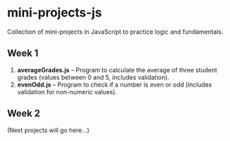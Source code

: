 # mini-projects-js  
Collection of mini-projects in JavaScript to practice logic and fundamentals.  

## Week 1  
1. **averageGrades.js** – Program to calculate the average of three student grades (values between 0 and 5, includes validation).  
2. **evenOdd.js** – Program to check if a number is even or odd (includes validation for non-numeric values).  

## Week 2  
(Next projects will go here...)

